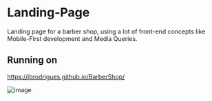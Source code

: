 # Landing-Page

Landing page for a barber shop, using a lot of front-end concepts like Mobile-First development and Media Queries.

## Running on
https://jbrodrigues.github.io/BarberShop/


![image](https://user-images.githubusercontent.com/42743827/225425386-4f0a9e65-f5e7-44f9-82f5-ad6c65fc030c.png)


